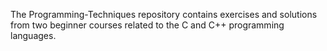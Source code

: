 The Programming-Techniques repository contains exercises and solutions from two beginner courses related to the C and C++ programming languages.
